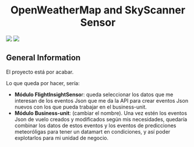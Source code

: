 <h1 align="center"> OpenWeatherMap and SkyScanner Sensor </h1>

<p align="left">

   <img src="https://img.shields.io/badge/STATUS-INCOMPLETE-orange">
   <img src="https://img.shields.io/badge/Released-January%202024-yellow">
   </p>

## General Information
El proyecto está por acabar.

Lo que queda por hacer, sería:

- **Módulo FlightInsightSenso**r: queda seleccionar los datos que me interesan de los eventos Json que me da la API para crear eventos Json nuevos con los que pueda trabajar en el business-unit.
- **Módulo Business-unit**: (cambiar el nombre). Una vez estén los eventos Json de vuelo creados y modificados según mis necesidades, quedaría combinar los datos de estos eventos y los eventos de predicciones meteoróligas para tener un datamart en condiciones, y así poder explotarlos para mi unidad de negocio.





